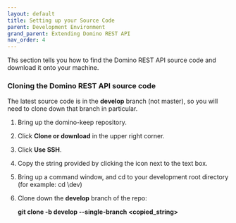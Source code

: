 ```yaml
---
layout: default
title: Setting up your Source Code
parent: Development Environment
grand_parent: Extending Domino REST API
nav_order: 4
---
```


Ths section tells you how to find the Domino REST API source code and download it onto your machine.

### Cloning the Domino REST API source code

The latest source code is in the **develop** branch (not master), so you will need to clone down that branch in particular.

1. Bring up the domino-keep repository.

2. Click **Clone or download** in the upper right corner.

3. Click **Use SSH**.

4. Copy the string provided by clicking the icon next to the text box.

5. Bring up a command window, and cd to your development root directory (for example: cd \dev)

6. Clone down the **develop** branch of the repo:

    **git clone -b develop --single-branch \<copied_string\>**
